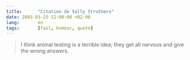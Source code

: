 ```yaml
---
title:      "Citation de Sally Struthers"
date: 2003-03-25 12:00:00 +02:00
lang:       en
tags:       [fail, humour, quote]
---
```


> I think animal testing is a terrible idea; they get all nervous and give the wrong answers.
